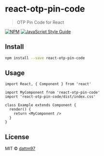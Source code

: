 # react-otp-pin-code

> OTP Pin Code for React

[![NPM](https://img.shields.io/npm/v/react-otp-pin-code.svg)](https://www.npmjs.com/package/react-otp-pin-code) [![JavaScript Style Guide](https://img.shields.io/badge/code_style-standard-brightgreen.svg)](https://standardjs.com)

## Install

```bash
npm install --save react-otp-pin-code
```

## Usage

```tsx
import React, { Component } from 'react'

import MyComponent from 'react-otp-pin-code'
import 'react-otp-pin-code/dist/index.css'

class Example extends Component {
  render() {
    return <MyComponent />
  }
}
```

## License

MIT © [dattm97](https://github.com/dattm97)
